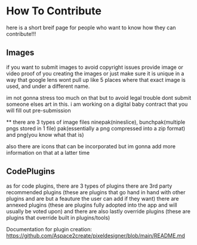 
# How To Contribute
here is a short breif page for people who want to know how they can contribute!!!

## Images
if you want to submit images to avoid copyright issues provide image or video proof of you creating the images or just make sure it is unique in a way that google lens wont pull up like 5 places where that exact image is used, and under a different name.

im not gonna stress too much on that but to avoid legal trouble dont submit someone elses art in this. i am working on a digital baby contract that you will fill out pre-submission

** there are 3 types of image files ninepak(nineslice), bunchpak(multiple pngs stored in 1 file) pak(essentially a png compressed into a zip format) and png(you know what that is)

also there are icons that can be incorporated but im gonna add more information on that at a latter time

## CodePlugins
as for code plugins, there are 3 types of plugins there are 3rd party recommended plugins (these are plugins that go hand in hand with other plugins and are but a feauture the user can add if they want) there are annexed plugins (these are plugins fully adopted into the app and will usually be voted upon) and there are also lastly override plugins (these are plugins that override built in plugins/tools)

Documentation for plugin creation:
https://github.com/Aspace2create/pixeldesigner/blob/main/README.md


